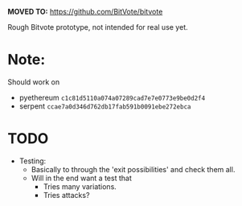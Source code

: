 **MOVED TO:** https://github.com/BitVote/bitvote

Rough Bitvote prototype, not intended for real use yet.

# Note:
Should work on 

* pyethereum `c1c81d5110a074a07289cad7e7e0773e9be0d2f4`
* serpent `ccae7a0d346d762db17fab591b0091ebe272ebca`

# TODO

* Testing:
  + Basically to through the 'exit possibilities' and check them all.
  + Will in the end want a test that
    * Tries many variations.
    * Tries attacks?

